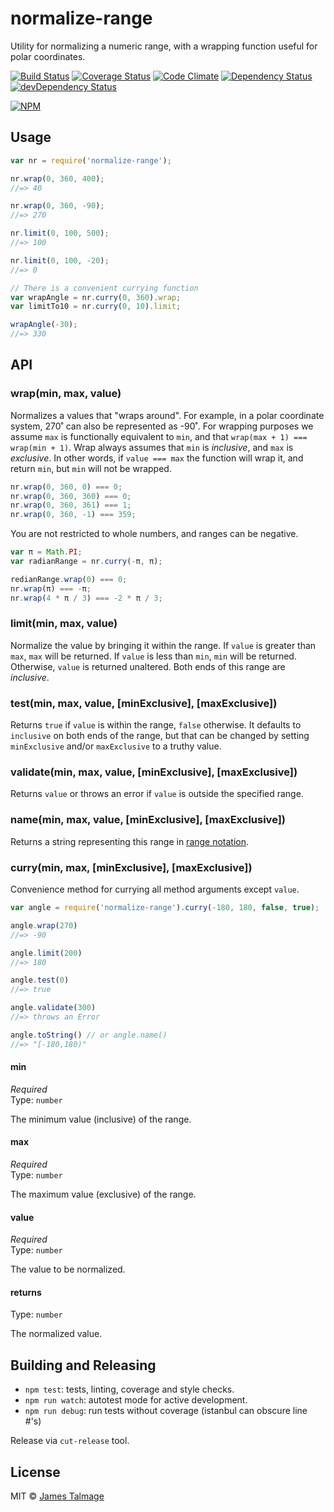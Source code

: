 # normalize-range 

Utility for normalizing a numeric range, with a wrapping function useful for polar coordinates.

[![Build Status](https://travis-ci.org/jamestalmage/normalize-range.svg?branch=master)](https://travis-ci.org/jamestalmage/normalize-range)
[![Coverage Status](https://coveralls.io/repos/jamestalmage/normalize-range/badge.svg?branch=master&service=github)](https://coveralls.io/github/jamestalmage/normalize-range?branch=master)
[![Code Climate](https://codeclimate.com/github/jamestalmage/normalize-range/badges/gpa.svg)](https://codeclimate.com/github/jamestalmage/normalize-range)
[![Dependency Status](https://david-dm.org/jamestalmage/normalize-range.svg)](https://david-dm.org/jamestalmage/normalize-range)
[![devDependency Status](https://david-dm.org/jamestalmage/normalize-range/dev-status.svg)](https://david-dm.org/jamestalmage/normalize-range#info=devDependencies)

[![NPM](https://nodei.co/npm/normalize-range.png)](https://nodei.co/npm/normalize-range/)

## Usage

```js
var nr = require('normalize-range');

nr.wrap(0, 360, 400);
//=> 40

nr.wrap(0, 360, -90);
//=> 270

nr.limit(0, 100, 500);
//=> 100

nr.limit(0, 100, -20);
//=> 0

// There is a convenient currying function
var wrapAngle = nr.curry(0, 360).wrap;
var limitTo10 = nr.curry(0, 10).limit;

wrapAngle(-30);
//=> 330
```
## API

### wrap(min, max, value)

Normalizes a values that "wraps around". For example, in a polar coordinate system, 270˚ can also be
represented as -90˚. 
For wrapping purposes we assume `max` is functionally equivalent to `min`, and that `wrap(max + 1) === wrap(min + 1)`.
Wrap always assumes that `min` is *inclusive*, and `max` is *exclusive*.
In other words, if `value === max` the function will wrap it, and return `min`, but `min` will not be wrapped.

```js
nr.wrap(0, 360, 0) === 0;
nr.wrap(0, 360, 360) === 0;
nr.wrap(0, 360, 361) === 1;
nr.wrap(0, 360, -1) === 359;
```

You are not restricted to whole numbers, and ranges can be negative.

```js
var π = Math.PI;
var radianRange = nr.curry(-π, π);

redianRange.wrap(0) === 0;
nr.wrap(π) === -π;
nr.wrap(4 * π / 3) === -2 * π / 3;
```

### limit(min, max, value)

Normalize the value by bringing it within the range.
If `value` is greater than `max`, `max` will be returned.
If `value` is less than `min`, `min` will be returned.
Otherwise, `value` is returned unaltered.
Both ends of this range are *inclusive*.

### test(min, max, value, [minExclusive], [maxExclusive])

Returns `true` if `value` is within the range, `false` otherwise.
It defaults to `inclusive` on both ends of the range, but that can be
changed by setting `minExclusive` and/or `maxExclusive` to a truthy value.

### validate(min, max, value, [minExclusive], [maxExclusive])

Returns `value` or throws an error if `value` is outside the specified range.

### name(min, max, value, [minExclusive], [maxExclusive])

Returns a string representing this range in 
[range notation](https://en.wikipedia.org/wiki/Interval_(mathematics)#Classification_of_intervals).

### curry(min, max, [minExclusive], [maxExclusive])

Convenience method for currying all method arguments except `value`.

```js
var angle = require('normalize-range').curry(-180, 180, false, true);

angle.wrap(270)
//=> -90

angle.limit(200)
//=> 180

angle.test(0)
//=> true

angle.validate(300)
//=> throws an Error

angle.toString() // or angle.name()
//=> "[-180,180)"
```

#### min

*Required*  
Type: `number`

The minimum value (inclusive) of the range.

#### max

*Required*  
Type: `number`

The maximum value (exclusive) of the range.

#### value

*Required*  
Type: `number`

The value to be normalized.

#### returns

Type: `number`

The normalized value.

## Building and Releasing

- `npm test`: tests, linting, coverage and style checks.
- `npm run watch`: autotest mode for active development.
- `npm run debug`: run tests without coverage (istanbul can obscure line #'s) 

Release via `cut-release` tool.

## License

MIT © [James Talmage](http://github.com/jamestalmage)

